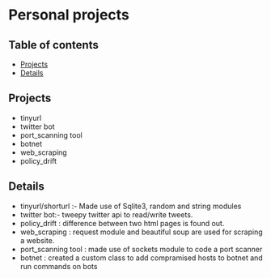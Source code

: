 # Personal projects
## Table of contents
* [Projects](#project_names)
* [Details](#Details)

## Projects
* tinyurl
* twitter bot
* port_scanning tool
* botnet
* web_scraping
* policy_drift
## Details
* tinyurl/shorturl :- Made use of Sqlite3, random and string modules 
* twitter bot:- tweepy twitter api to read/write tweets.
* policy_drift : difference between two html pages is found out.
* web_scraping : request module and beautiful soup are used for scraping a website.
* port_scanning tool : made use of sockets module to code a port scanner
* botnet : created a custom class to add compramised hosts to botnet and run commands on bots


